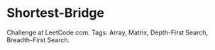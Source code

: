 # Shortest-Bridge
Challenge at LeetCode.com. Tags: Array, Matrix, Depth-First Search, Breadth-First Search.
